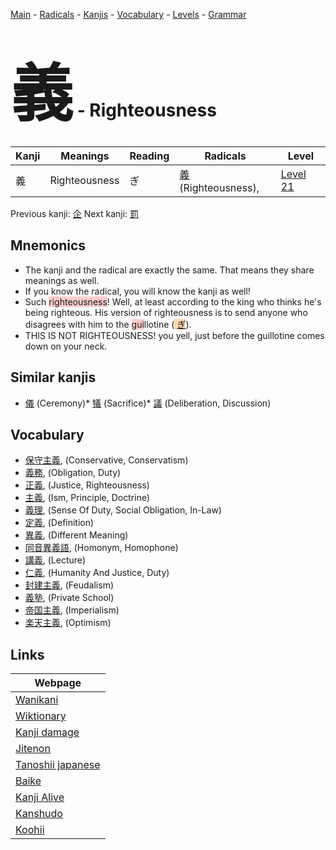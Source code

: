 <style> bigfont {font-size: 100px}</style>
[Main](../index.md) -
[Radicals](../radicals.md) -
[Kanjis](../kanjis.md) -
[Vocabulary](../vocabulary.md) -
[Levels](../levels.md) -
[Grammar](../grammar.md)
# <bigfont> 義</bigfont> - Righteousness 

| Kanji | Meanings | Reading | Radicals | Level |
| --- | --- | --- | --- | --- |
| 義 | Righteousness | ぎ | [義](../radicals/義.md) (Righteousness),  | [Level 21](../levels/wk_level21.md) |

Previous kanji: [企](企.md) Next kanji: [罰](罰.md) 

## Mnemonics
 * The kanji and the radical are exactly the same. That means they share meanings as well.
* If you know the radical, you will know the kanji as well!
* Such <span style="background-color:#ffcccb"> righteousness</span>! Well, at least according to the king who thinks he's being righteous. His version of righteousness is to send anyone who disagrees with him to the <span style="background-color:#ffcccb"> gui</span>llotine (<span style="background-color:#fed8b1"> [ぎ](https://jisho.org/search/ぎ)</span>).
* THIS IS NOT RIGHTEOUSNESS! you yell, just before the guillotine comes down on your neck.


## Similar kanjis
 * [儀](儀.md) (Ceremony)* [犠](犠.md) (Sacrifice)* [議](議.md) (Deliberation, Discussion)


## Vocabulary
 * [保守主義](../vocabulary/義.md), (Conservative, Conservatism)
* [義務](../vocabulary/義.md), (Obligation, Duty)
* [正義](../vocabulary/義.md), (Justice, Righteousness)
* [主義](../vocabulary/義.md), (Ism, Principle, Doctrine)
* [義理](../vocabulary/義.md), (Sense Of Duty, Social Obligation, In-Law)
* [定義](../vocabulary/義.md), (Definition)
* [異義](../vocabulary/義.md), (Different Meaning)
* [同音異義語](../vocabulary/義.md), (Homonym, Homophone)
* [講義](../vocabulary/義.md), (Lecture)
* [仁義](../vocabulary/義.md), (Humanity And Justice, Duty)
* [封建主義](../vocabulary/義.md), (Feudalism)
* [義塾](../vocabulary/義.md), (Private School)
* [帝国主義](../vocabulary/義.md), (Imperialism)
* [楽天主義](../vocabulary/義.md), (Optimism)



## Links 

| Webpage |
| --- |
| [Wanikani          ](https://www.wanikani.com/kanji/義) |
| [Wiktionary        ](https://en.wiktionary.org/wiki/義) |
| [Kanji damage      ](http://www.kanjidamage.com/kanji/search?utf8=✓&q=義) |
| [Jitenon           ](https://jitenon.com/kanji/義) |
| [Tanoshii japanese ](https://www.tanoshiijapanese.com/dictionary/kanji.cfm?k=義) |
| [Baike             ](https://baike.baidu.com/item/義) |
| [Kanji Alive       ](https://app.kanjialive.com/義) |
| [Kanshudo          ](https://www.kanshudo.com/searchmn?q=義) |
| [Koohii            ](https://kanji.koohii.com/study/kanji/義) |
